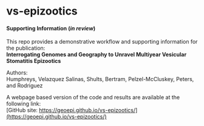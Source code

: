 # vs-epizootics

#### Supporting Information (*in review*) 
This repo provides a demonstrative workflow and supporting information for the publication:  
**Interrogating Genomes and Geography to Unravel Multiyear Vesicular Stomatitis Epizootics**  
  
Authors:  
Humphreys, Velazquez Salinas, Shults, Bertram, Pelzel-McCluskey, Peters, and  Rodriguez  
   
A webpage based version of the code and results are available at the following link:    
[GitHub site: https://geoepi.github.io/vs-epizootics/](https://geoepi.github.io/vs-epizootics/)   
